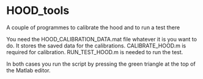 # HOOD_tools
A couple of programmes to calibrate the hood and to run a test there

You need the HOOD_CALIBRATION_DATA.mat file whatever it is you want to do. It stores the saved data for the calibrations.
CALIBRATE_HOOD.m is required for calibration.
RUN_TEST_HOOD.m is needed to run the test.

In both cases you run the script by pressing the green triangle at the top of the Matlab editor.
